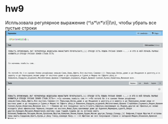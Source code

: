 # hw9
Испльзовала регулярное выражение (^\s*\n*\r)|(\n), чтобы убрать все пустые строки 
![](https://github.com/damarkina/hw9/blob/master/Снимок%20экрана%202018-06-01%20в%2019.07.42.png)
